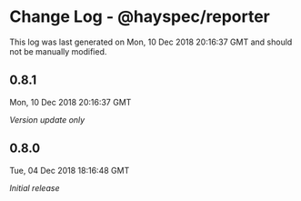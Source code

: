 # Change Log - @hayspec/reporter

This log was last generated on Mon, 10 Dec 2018 20:16:37 GMT and should not be manually modified.

## 0.8.1
Mon, 10 Dec 2018 20:16:37 GMT

*Version update only*

## 0.8.0
Tue, 04 Dec 2018 18:16:48 GMT

*Initial release*


